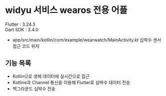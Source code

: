 # widyu 서비스 wearos 전용 어플


Flutter : 3.24.3    
Dart SDK : 3.4.0


- app/src/main/kotlin/com/example/wearwatch/MainActivity.kt 십박수 센서 접근 코드 위치

## 기능 목록
 - Kotlin으로 생체 데이터에 실시간으로 접근
 - Kotline과 Channel 통신을 이용해 Flutter로 심박수 데이터 전송
 - 백그라운드 심박수 전송
